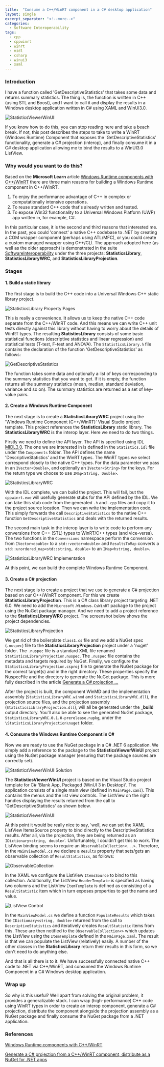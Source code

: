 ```yaml
---
title:  "Consume a C++/WinRT component in a C# desktop application"
layout: single
excerpt_separator: "<!--more-->"
categories: 
  - Software Interoperability
tags:
  - cpp 
  - cppwinrt
  - winrt
  - midl
  - csharp
  - winui3
  - xaml
---
```


### Introduction
I have a function called 'GetDescriptiveStatistics' that takes some data and returns summary statistics. The thing is, the function is written in C++ (using STL and Boost), and I want to call it and display the results in a Windows desktop application written in C# using XAML and WinUI3.0.

![StatisticsViewerWinUI](https://adam-gladstone.github.io/assets/images/StatisticsViewer.png)

If you know how to do this, you can stop reading here and take a beach break. If not, this post describes the steps to take to write a WinRT (Windows Runtime) Component that exposes the 'GetDescriptiveStatistics' functionality, generate a C# projection (interop), and finally consume it in a C# desktop application allowing me to bind the results to a WinUI3.0 ListView. 
<!--more-->



### Why would you want to do this? 
Based on the __Microsoft Learn__ article [Windows Runtime components with C++/WinRT](https://learn.microsoft.com/en-us/windows/uwp/winrt-components/create-a-windows-runtime-component-in-cppwinrt) there are three main reasons for building a Windows Runtime component in C++/WinRT.
1. To enjoy the performance advantage of C++ in complex or computationally intensive operations.
2. To reuse standard C++ code that's already written and tested.
3. To expose Win32 functionality to a Universal Windows Platform (UWP) app written in, for example, C#.

In this particular case, it is the second and third reasons that interested me. In the past, you could 'connect' a native C++ codebase to .NET by creating a COM wrapper component (perhaps using ATL/MFC), or you could create a custom managed wrapper using C++/CLI. The approach adopted here (as well as the older approach) is demonstrated in the suite [SoftwareInteroperability](https://github.com/Adam-Gladstone/SoftwareInteroperability) under the three projects: __StatisticsLibrary__, __StatisticsLibraryWRC__, and __StatisticsLibraryProjection__.

### Stages

#### 1. Build a static library
The first stage is to build the C++ code into a Universal Windows C++ static library project.

![StatisticsLibrary Property Pages](https://adam-gladstone.github.io/assets/images/StatisticsLibraryPropPages.png)

This is really a convenience. It allows us to keep the native C++ code separate from the C++/WinRT code. And this means we can write C++ unit tests directly against this library without having to worry about the details of WinRT types. The resulting __StatisticsLibrary__ consists of some basic statistical functions (descriptive statistics and linear regression) and statistical tests (T-test, F-test and ANOVA). The `StatisticsLibrary.h` file contains the declaration of the function 'GetDescriptiveStatistics' as follows:

![GetDescriptiveStatistics](https://adam-gladstone.github.io/assets/images/GetDescriptiveStatistics.png)

The function takes some data and optionally a list of keys corresponding to the summary statistics that you want to get. If it is empty, the function returns all the summary statistics (mean, median, standard deviation, variance and so on). The summary statistics are returned as a set of key-value pairs.

#### 2. Create a Windows Runtime Component
The next stage is to create a __StatisticsLibraryWRC__ project using the 'Windows Runtime Component (C++/WinRT)' Visual Studio project template. This project references the __StatisticsLibrary__ static library. The __StatisticsLibraryWRC__ is the interop layer. Here we need to do two things.

Firstly we need to define the API layer. The API is specified using IDL [MIDL3.0](https://docs.microsoft.com/en-us/uwp/midl-3/intro). The one we are interested in is defined in the `Statistics.idl` file under the `Components` folder. The API defines the name 'DescriptiveStatistics' and the WinRT types. The WinRT types we select correspond closely to the native C++ types. For the data parameter we pass in an `IVector<Double>`, and optionally an `IVector<String>` for the keys. For the return type we choose to use `IMap<String, Double>`. 

![StatisticsLibraryWRC](https://adam-gladstone.github.io/assets/images/StatisticsLibraryWRC.png)

With the IDL complete, we can build the project. This will fail, but the `cppwinrt.exe` will usefully generate stubs for the API defined by the IDL. We can take this stub code from the generated `.h` and `.cpp` files and copy it to the project source location. Then we can write the implementation code. This simply forwards the call `DescriptiveStatistics` to the native C++ function `GetDescriptiveStatistics` and deals with the returned results.

The second main task in the interop layer is to write code to perform any conversions from C++ (STL) types to WinRT/C++ types (and vice-versa). The two functions in the `Conversions` namespace perform the conversion from `IVector<double>` to a `std::vector<double>` and `ResultsToMap` converts a `std::unordered_map<std::string, double>` to an `IMap<hstring, double>`. 

![StatisticsLibraryWRC Implementation](https://adam-gladstone.github.io/assets/images/StatisticsLibraryWRC-Impl.png)

At this point, we can build the complete Windows Runtime Component.

#### 3. Create a C# projection
The next stage is to create a project that we use to generate a C# projection based on our C++/WinRT component. For this we create __StatisticsLibraryProjection__. This is a C# class library project targeting .NET 6.0. We need to add the `Microsoft.Windows.CsWinRT` package to the project using the NuGet package manager. And we need to add a project reference to the __StatisticsLibraryWRC__ project. The screenshot below shows the project dependencies.

![StatisticsLibraryProjection](https://adam-gladstone.github.io/assets/images/StatisticsLibraryProjection.png)

We get rid of the boilerplate `Class1.cs` file and we add a NuGet spec (`.nuspec`) file to the __StatisticsLibraryProjection__ project under a 'nuget' folder. The `.nuspec` file is a standard XML file renamed `StatisticsLibraryProjection.nuspec`. The `.nuspec` file contains the metadata and targets required by NuGet. Finally, we configure the `StatisticsLibraryProjection.csproj` file to generate the NuGet package for the correct target(s) and in the right directory. These properties specify the NuspecFile and the directory to generate the NuGet package. This is more fully described in the article [Generate a C# projection ...](https://learn.microsoft.com/en-gb/windows/apps/develop/platform/csharp-winrt/net-projection-from-cppwinrt-component)

After the project is built, the component WinMD and the implementation assembly (`StatisticsLibraryWRC.winmd` and `StatisticsLibraryWRC.dll`), the projection source files, and the projection assembly (`StatisticsLibraryProjection.dll`), will all be generated under the **_build** output directory. You'll also be able to see the generated NuGet package, `StatisticsLibraryWRC.0.1.0-prerelease.nupkg`, under the `\StatisticsLibraryProjection\nuget` folder.

#### 4. Consume the Windows Runtime Component in C#
Now we are ready to use the NuGet package in a C# .NET 6 application. We simply add a reference to the package to the __StatisticsViewerWinUI__ project using the NuGet package manager (ensuring that the package sources are correctly set).

![StatisticsViewerWinUI Solution](https://adam-gladstone.github.io/assets/images/StatisticsViewerWinUI-Solution.png)

The __StatisticsViewerWinUI__ project is based on the Visual Studio project template for C# 'Blank App, Packaged (WinUI 3 in Desktop)'. The application consists of a single main view (defined in `MainPage.xaml`). This contains the menus and the list view controls. The ListView on the right handles displaying the results returned from the call to 'GetDescriptiveStatistics' as shown below.

![StatisticsViewerWinUI](https://adam-gladstone.github.io/assets/images/StatisticsViewer.png)

At this point it would be really nice to say, 'well, we can set the XAML ListView ItemsSource property to bind directly to the DescriptiveStatistics results. After all, via the projection, they are being returned as an `IDictionary<string, double>`'. Unfortunately, I couldn't get this to work. The ListView binding seems to require an `ObservableCollection<...>`. Therefore, in the `MainViewModel.cs` we declare a `Results` property that sets/gets an observable collection of `ResultStatistics`, as follows:

![ObservableCollection](https://adam-gladstone.github.io/assets/images/Results-ObservableCollection.png)

In the XAML we configure the ListView `ItemsSource` to bind to this collection. Additionally, the ListView `HeaderTemplate` is specified as having two columns and the ListView `ItemTemplate` is defined as consisting of a `ResultStatistic` item which in turn exposes properties to get the name and value.

![ListView Control](https://adam-gladstone.github.io/assets/images/ListViewControl.png)

In the `MainViewModel.cs` we define a function `PopulateResults` which takes the `IDictionary<string, double>` returned from the call to `DescriptiveStatistics` and iteratively creates `ResultStatistic` items from this. These are then notified to the `ObservableCollection<>` which updates the ListView using the `ItemTemplate` defined in the `MainPage.xaml`. The result is that we can populate the ListView (relatively) easily. A number of the other classes in the __StatisticsLibrary__ return their results in this form, so we don't need to do anything else.

And that is all there is to it. We have successfully connected native C++ code to .NET via C++/WinRT, and consumed the Windows Runtime Component in a C# Windows desktop application.

### Wrap up
So why is this useful? Well apart from solving the original problem, it provides a generalizable stack. I can wrap (high-performance) C++ code using WinRT types in order to create an interop component, generate a C# projection, distribute the component alongside the projection assembly as a NuGet package and finally consume the NuGet package from a .NET application.

### References
[Windows Runtime components with C++/WinRT](https://learn.microsoft.com/en-us/windows/uwp/winrt-components/create-a-windows-runtime-component-in-cppwinrt)

[Generate a C# projection from a C++/WinRT component, distribute as a NuGet for .NET apps](https://learn.microsoft.com/en-gb/windows/apps/develop/platform/csharp-winrt/net-projection-from-cppwinrt-component)

